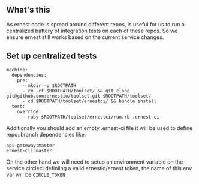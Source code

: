 ## What's this

As ernest code is spread around different repos, is useful for us to run a centralized battery of integration tests on each of these repos. So we ensure ernest still works based on the current service changes.

## Set up centralized tests

```
machine:
  dependencies:
    pre:
      - mkdir -p $ROOTPATH
      - rm -rf $ROOTPATH/toolset/ && git clone git@github.com:ernestio/toolset.git $ROOTPATH/toolset/
      - cd $ROOTPATH/toolset/ernestci/ && bundle install
  test:
    override:
      - ruby $ROOTPATH/toolset/ernestci/run.rb .ernest-ci
```

Additionally you should add an empty .ernest-ci file it will be used to define repo::branch dependencies like:

```
api-gateway:master
ernest-cli:master
```

On the other hand we will need to setup an environment variable on the service circleci definiing a valid ernestio/ernest token, the name of this env var will be `CIRCLE_TOKEN`


